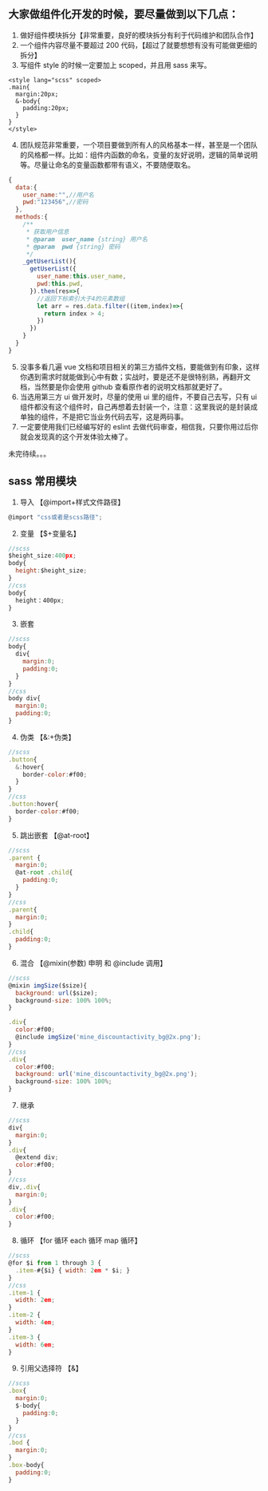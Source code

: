 ## 大家做组件化开发的时候，要尽量做到以下几点：

1. 做好组件模块拆分【非常重要，良好的模块拆分有利于代码维护和团队合作】
2. 一个组件内容尽量不要超过 200 代码，【超过了就要想想有没有可能做更细的拆分】
3. 写组件 style 的时候一定要加上 scoped，并且用 sass 来写。

```style
<style lang="scss" scoped>
.main{
  margin:20px;
  &-body{
    padding:20px;
  }
}
</style>
```

4. 团队规范非常重要，一个项目要做到所有人的风格基本一样，甚至是一个团队的风格都一样。比如：组件内函数的命名，变量的友好说明，逻辑的简单说明等。尽量让命名的变量函数都带有语义，不要随便取名。

```js
{
  data:{
    user_name:"",//用户名
    pwd:"123456",//密码
  },
  methods:{
    /**
     * 获取用户信息
     * @param  user_name {string} 用户名
     * @param  pwd {string} 密码
     */
    _getUserList(){
      getUserList({
        user_name:this.user_name,
        pwd:this.pwd,
      }).then(res=>{
        //返回下标索引大于4的元素数组
        let arr = res.data.filter((item,index)=>{
          return index > 4;
        })
      })
    }
  }
}
```

5. 没事多看几遍 vue 文档和项目相关的第三方插件文档，要能做到有印象，这样你遇到需求时就能做到心中有数；实战时，要是还不是很特别熟，再翻开文档，当然要是你会使用 github 查看原作者的说明文档那就更好了。
6. 当选用第三方 ui 做开发时，尽量的使用 ui 里的组件，不要自己去写，只有 ui 组件都没有这个组件时，自己再想着去封装一个，注意：这里我说的是封装成单独的组件，不是把它当业务代码去写，这是两码事。
7. 一定要使用我们已经编写好的 eslint 去做代码审查，相信我，只要你用过后你就会发现真的这个开发体验太棒了。

未完待续。。。

## sass 常用模块

1. 导入 【@import+样式文件路径】

```js
@import "css或者是scss路径";
```

2. 变量 【$+变量名】

```js
//scss
$height_size:400px;
body{
  height:$height_size;
}
//css
body{
  height：400px;
}
```

3. 嵌套

```js
//scss
body{
  div{
    margin:0;
    padding:0;
  }
}
//css
body div{
  margin:0;
  padding:0;
}
```

4. 伪类 【&:+伪类】

```js
//scss
.button{
  &:hover{
    border-color:#f00;
  }
}
//css
.button:hover{
  border-color:#f00;
}
```

5. 跳出嵌套 【@at-root】

```js
//scss
.parent {
  margin:0;
  @at-root .child{
    padding:0;
  }
}
//css
.parent{
  margin:0;
}
.child{
  padding:0;
}
```

6. 混合 【@mixin(参数) 申明 和 @include 调用】

```js
//scss
@mixin imgSize($size){
  background: url($size);
  background-size: 100% 100%;
}

.div{
  color:#f00;
  @include imgSize('mine_discountactivity_bg@2x.png');
}
//css
.div{
  color:#f00;
  background: url('mine_discountactivity_bg@2x.png');
  background-size: 100% 100%;
}
```

7. 继承

```js
//scss
div{
  margin:0;
}
.div{
  @extend div;
  color:#f00;
}
//css
div,.div{
  margin:0;
}
.div{
  color:#f00;
}
```

8. 循环 【for 循环 each 循环 map 循环】

```js
//scss
@for $i from 1 through 3 {
  .item-#{$i} { width: 2em * $i; }
}
//css
.item-1 {
  width: 2em;
}
.item-2 {
  width: 4em;
}
.item-3 {
  width: 6em;
}
```

9. 引用父选择符 【&】

```js
//scss
.box{
  margin:0;
  $-body{
    padding:0;
  }
}
//css
.bod {
  margin:0;
}
.box-body{
  padding:0;
}
```
